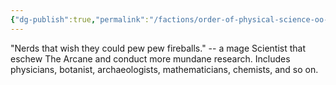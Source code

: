 ```yaml
---
{"dg-publish":true,"permalink":"/factions/order-of-physical-science-oo-ps/","created":"2025-01-27T20:18:09.435-08:00","updated":"2025-01-27T20:27:01.926-08:00"}
---
```


"Nerds that wish they could pew pew fireballs." 
-- a mage
Scientist that eschew The Arcane and conduct more mundane research. Includes physicians, botanist, archaeologists, mathematicians, chemists, and so on.
